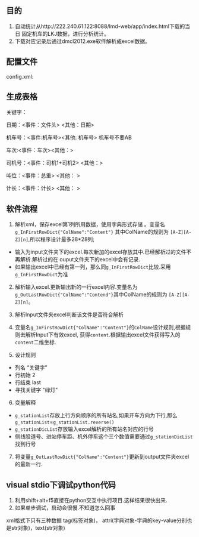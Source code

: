 ##  目的
1. 自动统计从http://222.240.61.122:8088/lmd-web/app/index.html下载的当日 固定机车的LKJ数据，进行分析统计。
2. 下载对应记录后通过dmcl2012.exe软件解析成excel数据。

## 配置文件
config.xml:

## 生成表格
关键字：

日期：<事件：文件头> <其他：日期>

机车号：<事件:机车号><其他: 机车号> 机车号不要AB

车次:<事件：车次><其他：>

司机号：<事件：司机1+司机2> <其他：>

吨位：<事件：总重> <其他： >

计长：<事件：计长> <其他： >

## 软件流程
1. 解析xml，保存excel第1列所用数据，使用字典形式存储
。变量名`g_InFirstRowDict{"ColName":"Content"}`
其中ColName的规则为 `[A-Z][A-Z][n]`,所以程序设计最多28\*28列;

- 输入为input文件夹下的excel.每次新加的excel存放其中.已经解析过的文件不再解析.解析过的在
ouput文件夹下的excel中会有记录.
- 如果输出excel中已经有第一列，那么同`g_InFirstRowDict`比较.采用`g_InFirstRowDict`为准


2. 解析输入excel.更新输出新的一行excel内容.变量名为`g_OutLastRowDict{"ColName":"Contend"}`其中ColName的规则为 `[A-Z][A-Z][n]`。

3. 解析Input文件夹excel判断该文件是否符合解析

4. 变量名`g_InFirstRowDict{"ColName":"Content"}`的`ColName`设计规则,根据规则去解析Input下有效excel,
获得`content`.根据输出excel文件获得写入的`content`二维坐标.

5. 设计规则
-  列名 “关键字” 
- 行初始 2
- 行结束 last
- 寻找关键字 "绿灯"

6. 变量解释
- `g_stationList`存放上行方向顺序的所有站名,如果开车方向为下行,那么`g_stationList`=`g_stationList.reverse()`
- `g_stationDicList`存放输入excel解析的所有站名对应的行号
- 侧线股道号、进站停车距、机外停车这个三个数值需要通过`g_stationDicList`找到行号

7. 将变量`g_OutLastRowDict{"ColName":"Content"}`更新到output文件夹excel的最新一行.

## visual stdio下调试python代码
1. 利用shift+alt+f5直接在python交互中执行项目.这样结果很快出来.
2. 如果单步调试，启动会很慢.不知道怎么回事

xml格式下只有三种数据 tag(标签对象)， attri(字典对象-字典的key-value分别也是str对象)，text(str对象)